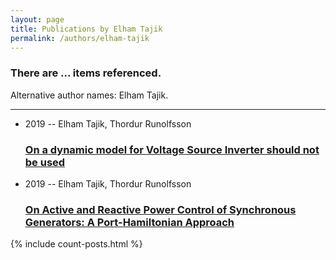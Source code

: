 ```yaml
---
layout: page
title: Publications by Elham Tajik
permalink: /authors/elham-tajik
---
```


<h3 id="number-posts">There are ... items referenced.</h3>
<p id='info-authors'>Alternative author names: Elham Tajik.</p>
<hr />
<ul class="post-list">
<li><span class='post-meta'>2019 -- Elham Tajik, Thordur Runolfsson</span><h3><a class='post-link' href="{{ site.baseurl }}/on-a-dynamic-model-for-voltage-source-inverter-should-not-be-used">On a dynamic model for Voltage Source Inverter should not be used</a></h3></li>
<li><span class='post-meta'>2019 -- Elham Tajik, Thordur Runolfsson</span><h3><a class='post-link' href="{{ site.baseurl }}/on-active-and-reactive-power-control-of-synchronous-generators-a-port-hamiltonian-approach">On Active and Reactive Power Control of Synchronous Generators: A Port-Hamiltonian Approach</a></h3></li>

</ul>
{% include count-posts.html %}
